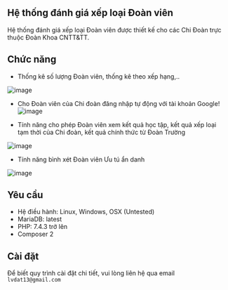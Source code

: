 ## Hệ thống đánh giá xếp loại Đoàn viên
Hệ thống đánh giá xếp loại Đoàn viên được thiết kế cho các Chi Đoàn trực thuộc Đoàn Khoa CNTT&TT.

## Chức năng
- Thống kê số lượng Đoàn viên, thống kê theo xếp hạng,..

![image](https://github.com/lvdat/pldv-ktpm04-web/assets/72507371/2d386f7f-8eec-441e-a2f8-5d135f73fa44)

- Cho Đoàn viên của Chi đoàn đăng nhập tự động với tài khoản Google!
![image](https://github.com/lvdat/pldv-ktpm04-web/assets/72507371/dd9e062e-1ad1-4611-b3e5-8bfcb278e34c)

- Tính năng cho phép Đoàn viên xem kết quả học tập, kết quả xếp loại tạm thời của Chi đoàn, kết quả chính thức từ Đoàn Trường

![image](https://github.com/lvdat/pldv-ktpm04-web/assets/72507371/989bd214-63e5-4331-bab3-cf6f7198d606)

- Tính năng bình xét Đoàn viên Ưu tú ẩn danh

![image](https://github.com/lvdat/pldv-ktpm04-web/assets/72507371/89e39edc-c65d-47c1-bab2-df2d66348831)


## Yêu cầu
- Hệ điều hành: Linux, Windows, OSX (Untested)
- MariaDB: latest
- PHP: 7.4.3 trở lên
- Composer 2

## Cài đặt
Để biết quy trình cài đặt chi tiết, vui lòng liên hệ qua email `lvdat13@gmail.com`
